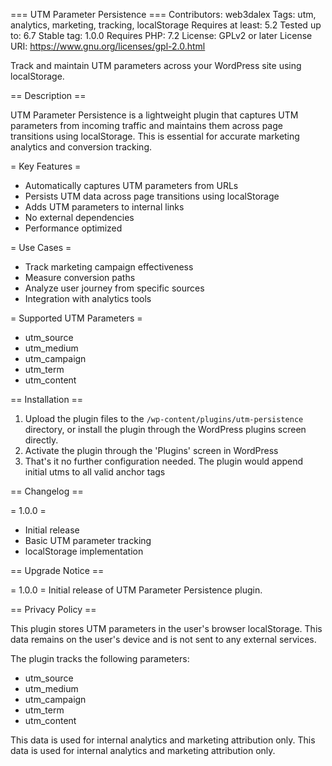 === UTM Parameter Persistence ===
Contributors: web3dalex
Tags: utm, analytics, marketing, tracking, localStorage
Requires at least: 5.2
Tested up to: 6.7
Stable tag: 1.0.0
Requires PHP: 7.2
License: GPLv2 or later
License URI: https://www.gnu.org/licenses/gpl-2.0.html

Track and maintain UTM parameters across your WordPress site using localStorage.

== Description ==

UTM Parameter Persistence is a lightweight plugin that captures UTM parameters from incoming traffic and maintains them across page transitions using localStorage. This is essential for accurate marketing analytics and conversion tracking.

= Key Features =

* Automatically captures UTM parameters from URLs
* Persists UTM data across page transitions using localStorage
* Adds UTM parameters to internal links
* No external dependencies
* Performance optimized

= Use Cases =

* Track marketing campaign effectiveness
* Measure conversion paths
* Analyze user journey from specific sources
* Integration with analytics tools

= Supported UTM Parameters =

* utm_source
* utm_medium
* utm_campaign
* utm_term
* utm_content

== Installation ==

1. Upload the plugin files to the `/wp-content/plugins/utm-persistence` directory, or install the plugin through the WordPress plugins screen directly.
2. Activate the plugin through the 'Plugins' screen in WordPress
3. That's it no further configuration needed. The plugin would append initial utms to all valid anchor tags

== Changelog ==

= 1.0.0 =
* Initial release
* Basic UTM parameter tracking
* localStorage implementation

== Upgrade Notice ==

= 1.0.0 =
Initial release of UTM Parameter Persistence plugin.

== Privacy Policy ==

This plugin stores UTM parameters in the user's browser localStorage. This data remains on the user's device and is not sent to any external services.

The plugin tracks the following parameters:
* utm_source
* utm_medium
* utm_campaign
* utm_term
* utm_content

This data is used for internal analytics and marketing attribution only.
This data is used for internal analytics and marketing attribution only.
